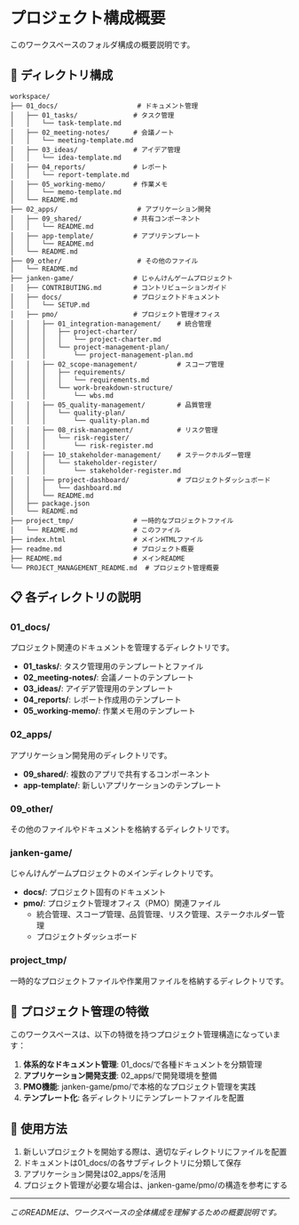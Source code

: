 # プロジェクト構成概要

このワークスペースのフォルダ構成の概要説明です。

## 📁 ディレクトリ構成

```
workspace/
├── 01_docs/                    # ドキュメント管理
│   ├── 01_tasks/              # タスク管理
│   │   └── task-template.md
│   ├── 02_meeting-notes/      # 会議ノート
│   │   └── meeting-template.md
│   ├── 03_ideas/              # アイデア管理
│   │   └── idea-template.md
│   ├── 04_reports/            # レポート
│   │   └── report-template.md
│   ├── 05_working-memo/       # 作業メモ
│   │   └── memo-template.md
│   └── README.md
├── 02_apps/                    # アプリケーション開発
│   ├── 09_shared/             # 共有コンポーネント
│   │   └── README.md
│   ├── app-template/          # アプリテンプレート
│   │   └── README.md
│   └── README.md
├── 09_other/                   # その他のファイル
│   └── README.md
├── janken-game/               # じゃんけんゲームプロジェクト
│   ├── CONTRIBUTING.md        # コントリビューションガイド
│   ├── docs/                  # プロジェクトドキュメント
│   │   └── SETUP.md
│   ├── pmo/                   # プロジェクト管理オフィス
│   │   ├── 01_integration-management/    # 統合管理
│   │   │   ├── project-charter/
│   │   │   │   └── project-charter.md
│   │   │   └── project-management-plan/
│   │   │       └── project-management-plan.md
│   │   ├── 02_scope-management/          # スコープ管理
│   │   │   ├── requirements/
│   │   │   │   └── requirements.md
│   │   │   └── work-breakdown-structure/
│   │   │       └── wbs.md
│   │   ├── 05_quality-management/        # 品質管理
│   │   │   └── quality-plan/
│   │   │       └── quality-plan.md
│   │   ├── 08_risk-management/           # リスク管理
│   │   │   └── risk-register/
│   │   │       └── risk-register.md
│   │   ├── 10_stakeholder-management/    # ステークホルダー管理
│   │   │   └── stakeholder-register/
│   │   │       └── stakeholder-register.md
│   │   ├── project-dashboard/            # プロジェクトダッシュボード
│   │   │   └── dashboard.md
│   │   └── README.md
│   ├── package.json
│   └── README.md
├── project_tmp/               # 一時的なプロジェクトファイル
│   └── README.md              # このファイル
├── index.html                 # メインHTMLファイル
├── readme.md                  # プロジェクト概要
├── README.md                  # メインREADME
└── PROJECT_MANAGEMENT_README.md  # プロジェクト管理概要
```

## 📋 各ディレクトリの説明

### 01_docs/
プロジェクト関連のドキュメントを管理するディレクトリです。
- **01_tasks/**: タスク管理用のテンプレートとファイル
- **02_meeting-notes/**: 会議ノートのテンプレート
- **03_ideas/**: アイデア管理用のテンプレート
- **04_reports/**: レポート作成用のテンプレート
- **05_working-memo/**: 作業メモ用のテンプレート

### 02_apps/
アプリケーション開発用のディレクトリです。
- **09_shared/**: 複数のアプリで共有するコンポーネント
- **app-template/**: 新しいアプリケーションのテンプレート

### 09_other/
その他のファイルやドキュメントを格納するディレクトリです。

### janken-game/
じゃんけんゲームプロジェクトのメインディレクトリです。
- **docs/**: プロジェクト固有のドキュメント
- **pmo/**: プロジェクト管理オフィス（PMO）関連ファイル
  - 統合管理、スコープ管理、品質管理、リスク管理、ステークホルダー管理
  - プロジェクトダッシュボード

### project_tmp/
一時的なプロジェクトファイルや作業用ファイルを格納するディレクトリです。

## 🎯 プロジェクト管理の特徴

このワークスペースは、以下の特徴を持つプロジェクト管理構造になっています：

1. **体系的なドキュメント管理**: 01_docs/で各種ドキュメントを分類管理
2. **アプリケーション開発支援**: 02_apps/で開発環境を整備
3. **PMO機能**: janken-game/pmo/で本格的なプロジェクト管理を実践
4. **テンプレート化**: 各ディレクトリにテンプレートファイルを配置

## 📝 使用方法

1. 新しいプロジェクトを開始する際は、適切なディレクトリにファイルを配置
2. ドキュメントは01_docs/の各サブディレクトリに分類して保存
3. アプリケーション開発は02_apps/を活用
4. プロジェクト管理が必要な場合は、janken-game/pmo/の構造を参考にする

---

*このREADMEは、ワークスペースの全体構成を理解するための概要説明です。*